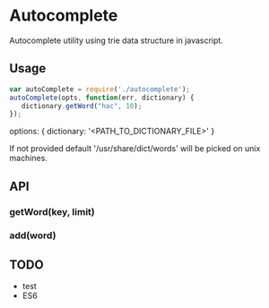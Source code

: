 Autocomplete
==========

Autocomplete utility using trie data structure in javascript.

## Usage

```js
var autoComplete = require('./autocomplete');
autoComplete(opts, function(err, dictionary) {
   dictionary.getWord("hac", 10);
});
```

options: {
  dictionary: '<PATH_TO_DICTIONARY_FILE>'
}

If not provided default '/usr/share/dict/words' will be picked on unix machines.

## API
### getWord(key, limit)
### add(word)


## TODO
- test
- ES6


